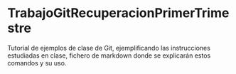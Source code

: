 # TrabajoGitRecuperacionPrimerTrimestre
Tutorial de ejemplos de clase de Git, ejemplificando las instrucciones estudiadas en clase, fichero de markdown donde se explicarán estos comandos y su uso.
